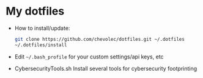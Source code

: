 My dotfiles
========


- How to install/update:

  ```bash
  git clone https://github.com/chevolec/dotfiles.git ~/.dotfiles
  ~/.dotfiles/install
  ```

- Edit `~/.bash_profile` for your custom settings/api keys, etc

- CybersecurityTools.sh
  Install several tools for cybersecurity footprinting
